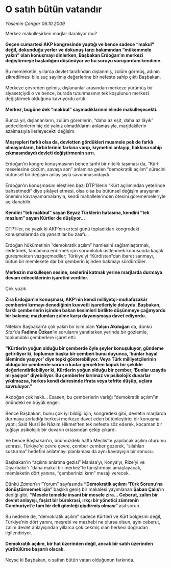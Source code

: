 # O satıh bütün vatandır

*Yasemin Çongar 06.10.2009*

<div class="taraf_structure_2col_1zq">
<div class="margen_n">



 <p>Merkez makulleşirken marjlar daralıyor mu? <b><br/><br/>Geçen cumartesi AKP kongresinde yaptığı ve bence sadece “makul” değil, dokunduğu yerler ve dokunuş tarzı bakımından “mükemmele yakın” olan konuşmayı dinlerken, Başbakan Erdoğan’ın merkezi değiştirmeye başladığını düşünüyor ve bu soruyu soruyordum kendime.</b> <br/><br/>Bu memleketin, yıllarca devlet tarafından dışlanmış, zulüm görmüş, adının zikredilmesi bile suç sayılmış değerlerine bir nefeste sahip çıktı Başbakan. <br/><br/>Merkeze çevreden gelmiş, dışlananlar arasından merkeze yürümüş bir siyasetçiydi o ve bence, burada tutunmasının tek koşulunun merkezi değiştirmek olduğunu kavrıyordu artık. <b><br/><br/>Merkez, bugüne dek “makbul” saymadıklarının elinde makulleşecekti. </b><br/><br/>Bunca yıl, dışlananların, zulüm görenlerin, “daha az eşit, daha az lâyık” addedilenlerin hiç de yalnız olmadıklarını anlamasıyla, marjdakilerin azalmasıyla ilerleyecekti değişim. <b><br/><br/>Meşrepleri farklı olsa da, devletten gördükleri muamele pek de farklı olmayanların, birbirlerinin farkına varıp, kıymetini anlayıp, hakkına sahip çıkmasındaydı devleti değiştirmenin sırrı.</b> <br/><br/>Erdoğan’ın kongre konuşmasının bence tarihî bir nitelik taşıması da, “Kürt meselesine çözüm, savaşa son” anlamına gelen “demokratik açılım” sürecini bütünsel bir değişim anlayışıyla savunmasındaydı. <br/><br/>Erdoğan’ın konuşmasını eleştiren bazı DTP’lilerin “Kürt açılımından yeterince bahsetmedi” diye şikâyet etmesi, olsa olsa bu bütünsel değişim arayışının önemini kavrayamamalarıyla, kendi mahallelerinden ötesini görememeleriyle açıklanabilir. <b><br/><br/>Kendini “tek makbul” sayan Beyaz Türklerin hatasına, kendini “tek mazlum” sayan Kürtler de düşüyor... </b><br/><br/>DTP’liler, ne yazık ki AKP’nin ertesi günü topladıkları kongredeki konuşmalarında da yansıttılar bu zaafı... <br/><br/>Erdoğan hükümetinin “demokratik açılım” hamlesini sağlamlaştırmak, ilerletmek, tamamına erdirmek için sorumluluk üstlenmek konusunda kaçak güreşmekten vazgeçmediler; Türkiye’yi “Kürdistan”dan ibaret sanmayı, bütün bir memlekete dar bir çemberin içinden bakmayı sürdürdüler. <b><br/><br/>Merkezin makulleşen sesine, seslerini katmak yerine marjlarda durmaya devam edeceklerinin işaretini verdiler.</b> <br/><br/>Çok yazık. <b><br/><br/>Zira Erdoğan’ın konuşması, AKP’nin kendi milliyetçi-muhafazakâr çemberini kırmayı denediğinin kuvvetli işaretleriyle doluydu. Başbakan, farklı çemberlerin içinden bakan kesimleri birlikte düşünmeye çağırıyordu bir bakıma; mazlumları zulme karşı dayanışmaya davet ediyordu.</b> <br/><br/>Nitekim Başbakan’a çok yakın bir isim olan <b>Yalçın Akdoğan</b> da, dünkü <i>Star</i>’da <b>Fadime Özkan</b>’ın sorularını yanıtlarken,yerinde bir gözlemle, toplumdaki çemberlere işaret etti: <b><br/><br/>“Kürtlerin yoğun olduğu bir çemberde öyle şeyler konuşuluyor, gündeme getiriliyor ki, toplumun başka bir çemberi bunu duyunca, ‘bunlar hayal âleminde yaşıyor’ diye tepki gösterebiliyor. Veya Türk milliyetçilerinin olduğu bir çemberde sorun o kadar gerçekten kopuk bir şekilde değerlendirilebiliyor ki, Kürtlerin yoğun olduğu bir çember, ‘Bunlar uzayda mı yaşıyor’ diyebiliyor. Bu çemberler kırılmaz ve psikolojik duvarlar yıkılmazsa, herkes kendi dairesinde ifrata veya tefrite düşüp, uçlara savruluyor.”</b> <br/><br/>Akdoğan çok haklı... Esasen, bu çemberlerin varlığı “demokratik açılım”ın önündeki en büyük engel. <br/><br/>Bence Başbakan, bunu çok iyi bildiği için, kongredeki gibi, devletin marjlarda durmaya zorladığı herkesi merkeze davet eden bütünleştirici bir konuşma yaptı; Said Nursî ile Nâzım Hikmet’ten tek nefeste söz ederek, kocaman bir tuğlayı psikolojik bir duvarın ortasından çekip çıkardı. <br/><br/>Ve bence Başbakan’ın, önümüzdeki hafta Meclis’te yapılacak açılım oturumu sonrası, Türkiye’yi çevre çevre, çember çember gezerek, “silahları susturma” hedefini anlatmayı planlaması da aynı kavrayışın bir sonucu. <br/><br/>Başbakan’ın “açılımı anlatma gezisi” Manisa’yı, Konya’yı, Rize’yi ve Diyarbakır’ı “daha makul bir merkez”le tanıştırmayı amaçlayacak, memleketin dört yanına, “çemberinizi kırın” mesajı verecek. <br/><br/>Dünkü <i>Zaman</i>’ın “Yorum” sayfasında <b>“Demokratik açılımı ‘Türk Sorunu’na dönüştürmemek için” </b>başlıklı geniş bir makalesi yayımlanan <b>Şaban Çalış</b>’ın dediği gibi, <b>“Mesele temelde insani bir mesele zira... Ceberut, zalim bir devlet anlayışı, faşist bir bürokrasi, ırkçı bir yönetici zümrenin Cumhuriyet’e tam bir deli gömleği giydirmiş olması” </b>asıl sorun.<b></b> <br/><br/>Bu nedenle de, “demokratik açılım” sadece Kürtleri ve Kürt bölgesini değil, Türkiye’nin dört yanını, meşrebi ve mezhebi ne olursa olsun, aynı ceberut, zalim devlet anlayışından yıllarca çok çekmiş olan herkesi doğrudan ilgilendiriyor. <b><br/><br/>Demokratik açılım, bir hat üzerinden değil, ancak bir satıh üzerinden yürütülürse başarılı olacak.</b> <br/><br/>Neyse ki Başbakan, o sathın bütün vatan olduğunun farkında.</p>
<br/>
<br/>
<br/>



<br/>


<div id="taraf_not">
</div>

</div>


</div>
